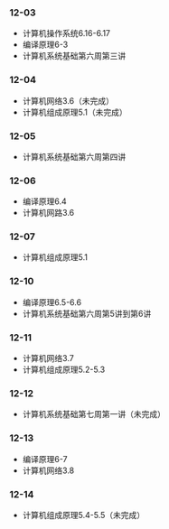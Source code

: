 ### 12-03
* 计算机操作系统6.16-6.17
* 编译原理6-3
* 计算机系统基础第六周第三讲
### 12-04
* 计算机网络3.6（未完成）
* 计算机组成原理5.1（未完成）
### 12-05
* 计算机系统基础第六周第四讲
### 12-06
* 编译原理6.4
* 计算机网路3.6
### 12-07
* 计算机组成原理5.1
### 12-10
* 编译原理6.5-6.6
* 计算机系统基础第六周第5讲到第6讲
### 12-11
* 计算机网络3.7
* 计算机组成原理5.2-5.3
### 12-12
* 计算机系统基础第七周第一讲（未完成）
### 12-13
* 编译原理6-7
* 计算机网络3.8
### 12-14
* 计算机组成原理5.4-5.5（未完成）